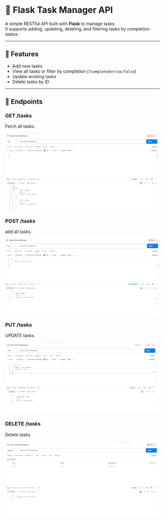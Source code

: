 # 📝 Flask Task Manager API

A simple RESTful API built with **Flask** to manage tasks.  
It supports adding, updating, deleting, and filtering tasks by completion status.

---

## 🚀 Features
- Add new tasks  
- View all tasks or filter by completion (`?completed=true/false`)  
- Update existing tasks  
- Delete tasks by ID  

---

## 📌 Endpoints

### **GET /tasks**
Fetch all tasks.

![Screenshot 1](./images/imgg1.png)

### **POST /tasks**
add all tasks.

![Screenshot 1](./images/imgg2.png)

### **PUT /tasks**
UPDATE tasks.

![Screenshot 1](./images/imgg3.png)

### **DELETE /tasks**
Delete tasks.

![Screenshot 1](./images/imgg4.png)






